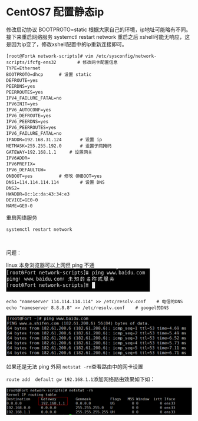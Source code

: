 # CentOS7 配置静态ip

修改启动协议 BOOTPROTO=static 根据大家自己的环境，ip地址可能略有不同。 接下来重启网络服务 systemctl restart network 重启之后 xshell可能无响应，这是因为ip变了，修改xshell配置中的ip重新连接即可。 

```
[root@FortA network-scripts]# vim /etc/sysconfig/network-scripts/ifcfg-ens32		# 修改网卡配置信息
TYPE=Ethernet
BOOTPROTO=dhcp		# 设置 static
DEFROUTE=yes
PEERDNS=yes
PEERROUTES=yes
IPV4_FAILURE_FATAL=no
IPV6INIT=yes
IPV6_AUTOCONF=yes
IPV6_DEFROUTE=yes
IPV6_PEERDNS=yes
IPV6_PEERROUTES=yes
IPV6_FAILURE_FATAL=no
IPADDR=192.168.31.124		# 设置 ip
NETMASK=255.255.192.0		# 设置子网掩码
GATEWAY=192.168.1.1		# 设置网关
IPV6ADDR=
IPV6PREFIX=
IPV6_DEFAULTGW=
ONBOOT=yes			# 修改 ONBOOT=yes
DNS1=114.114.114.114		# 设置 DNS
DNS2=
HWADDR=8c:1c:da:43:34:e3
DEVICE=GE0-0
NAME=GE0-0
```

重启网络服务

```shell
systemctl restart network
```

‍

问题：

linux 本身浏览器可以上网但 ping 不通  
​![image](assets/CentOS7%20%E9%85%8D%E7%BD%AE%E9%9D%99%E6%80%81ip/image-20230308145347-lrz5hww.png)​

```
echo "nameserver 114.114.114.114" >> /etc/resolv.conf    # 电信的DNS
echo "nameserver 8.8.8.8" >> /etc/resolv.conf    # googel的DNS
```

![image](assets/CentOS7%20%E9%85%8D%E7%BD%AE%E9%9D%99%E6%80%81ip/image-20230308145350-fm5uzu3.png)​​

如果还是无法 ping 外网 `netstat -rn`​ 查看路由中的网卡设置

`route add  default gw 192.168.1.1`​ 添加网络路由效果如下如：

![image](assets/CentOS7%20%E9%85%8D%E7%BD%AE%E9%9D%99%E6%80%81ip/image-20230308145353-sa5yha6.png)​​

‍
